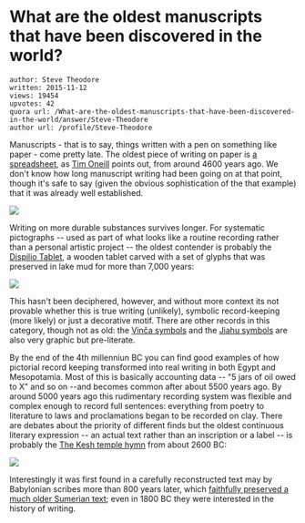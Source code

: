 # What are the oldest manuscripts that have been discovered in the world?

	author: Steve Theodore
	written: 2015-11-12
	views: 19454
	upvotes: 42
	quora url: /What-are-the-oldest-manuscripts-that-have-been-discovered-in-the-world/answer/Steve-Theodore
	author url: /profile/Steve-Theodore


Manuscripts - that is to say, things written with a pen on something like paper - come pretty late. The oldest piece of writing on paper is [a spreadsheet](https://theodox.quora.com/The-worlds-oldest-spreadsheet), as [Tim Oneill](https://www.quora.com/profile/Tim-Oneill-16) points out, from around 4600 years ago. We don't know how long manuscript writing had been going on at that point, though it's safe to say (given the obvious sophistication of the that example) that it was already well established.



![](https://qph.fs.quoracdn.net/main-qimg-c08512c705dad0aab751508f08ab392a-c)


Writing on more durable substances survives longer. For systematic pictographs -- used as part of what looks like a routine recording rather than a personal artistic project -- the oldest contender is probably the [Dispilio Tablet](https://en.wikipedia.org/wiki/Dispilio_Tablet), a wooden tablet carved with a set of glyphs that was preserved in lake mud for more than 7,000 years:



![](https://qph.fs.quoracdn.net/main-qimg-3147a7af64ff141512f50ecdbc1d2537-c)


This hasn't been deciphered, however, and without more context its not provable whether this is true writing (unlikely), symbolic record-keeping (more likely) or just a decorative motif. There are other records in this category, though not as old: the [Vinča symbols](https://en.wikipedia.org/wiki/Vin%C4%8Da_symbols) and the [Jiahu symbols](https://en.wikipedia.org/wiki/Jiahu_symbols) are also very graphic but pre-literate.

By the end of the 4th millenniun BC you can find good examples of how pictorial record keeping transformed into real writing in both Egypt and Mesopotamia. Most of this is basically accounting data -- "5 jars of oil owed to X" and so on --and becomes common after about 5500 years ago. By around 5000 years ago this rudimentary recording system was flexible and complex enough to record full sentences: everything from poetry to literature to laws and proclamations began to be recorded on clay. There are debates about the priority of different finds but the oldest continuous literary expression -- an actual text rather than an inscription or a label -- is probably the [The Kesh temple hymn](http://etcsl.orinst.ox.ac.uk/section4/tr4802.htm) from about 2600 BC:



![](https://qph.fs.quoracdn.net/main-qimg-8cf488d9b7282c26181e1f8349d81264)


Interestingly it was first found in a carefully reconstructed text may by Babylonian scribes more than 800 years later, which [faithfully preserved a much older Sumerian text](https://en.wikipedia.org/wiki/Kesh_temple_hymn); even in 1800 BC they were interested in the history of writing.

